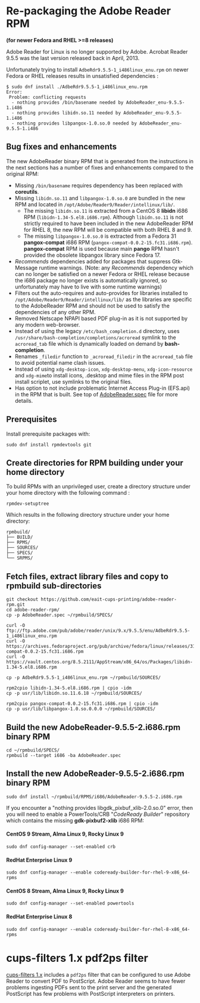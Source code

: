 # Re-packaging the Adobe Reader RPM
**(for newer Fedora and RHEL >=8 releases)**

Adobe Reader for Linux is no longer supported by Adobe. Acrobat Reader 9.5.5
was the last version released back in April, 2013. 

Unfortunately trying to install `AdbeRdr9.5.5-1_i486linux_enu.rpm` on newer
Fedora or RHEL releases results in unsatisfied dependencies :

```
$ sudo dnf install ./AdbeRdr9.5.5-1_i486linux_enu.rpm
Error: 
 Problem: conflicting requests
  - nothing provides /bin/basename needed by AdobeReader_enu-9.5.5-1.i486
  - nothing provides libidn.so.11 needed by AdobeReader_enu-9.5.5-1.i486
  - nothing provides libpangox-1.0.so.0 needed by AdobeReader_enu-9.5.5-1.i486
```

## Bug fixes and enhancements
The new AdobeReader binary RPM that is generated from the instructions in
the next sections has a number of fixes and enhancements compared to the
original RPM:
- Missing `/bin/basename` requires dependency has been replaced with
**coreutils**.
- Missing `libidn.so.11` and `libpangox-1.0.so.0` are bundled in the new RPM
and located in `/opt/Adobe/Reader9/Reader/intellinux/lib/`.
  + The missing `libidn.so.11` is extracted from a CentOS 8 **libidn** i686
  RPM (`libidn-1.34-5.el8.i686.rpm`). Although `libidn.so.11` is not
  strictly required to have been included in the new AdobeReader RPM for
  RHEL 8, the new RPM will be compatible with both RHEL 8 and 9.
  + The missing `libpangox-1.0.so.0` is extracted from a Fedora 31
  **pangox-compat** i686 RPM (`pangox-compat-0.0.2-15.fc31.i686.rpm`).
  **pangox-compat** RPM is used because main **pango** RPM hasn't provided
  the obsolete libpangox library since Fedora 17.
- _Recommends_ dependencies added for packages that suppress Gtk-Message
runtime warnings. (Note: any _Recommends_ dependency which can no longer be
satisfied on a newer Fedora or RHEL release because the i686 package no
longer exists is automatically ignored, so unfortunately may have to live
with some runtime warnings)
- Filters out the auto-requires and auto-provides for libraries installed to 
`/opt/Adobe/Reader9/Reader/intellinux/lib/` as the libraries are specific to
the AdobeReader RPM and should not be used to satisfy the dependencies of any
other RPM.
- Removed Netscape NPAPI based PDF plug-in as it is not supported by any
modern web-browser.
- Instead of using the legacy `/etc/bash_completion.d` directory, uses
`/usr/share/bash-completion/completions/acroread` symlink to the `acroread_tab`
file which is dynamically loaded on demand by **bash-completion**.
- Renames `_filedir` function to `_acroread_filedir` in the `acroread_tab`
file to avoid potential name clash issues.
- Instead of using `xdg-desktop-icon`, `xdg-desktop-menu`, `xdg-icon-resource`
and `xdg-mime`to install icons, .desktop and mime files in the RPM post install
scriplet, use symlinks to the original files.
- Has option to not include problematic Internet Access Plug-in (EFS.api)
in the RPM that is built. See top of
[AdobeReader.spec](https://github.com/eait-cups-printing/adobe-reader-rpm/blob/main/AdobeReader.spec)
file for more details.


## Prerequisites

Install prerequisite packages with:
```
sudo dnf install rpmdevtools git
```

## Create directories for RPM building under your home directory

To build RPMs with an unprivileged user, create a directory structure under
your home directory with the following command :
```
rpmdev-setuptree
```
Which results in the following directory structure under your home
directory:
```
rpmbuild/
├── BUILD/
├── RPMS/
├── SOURCES/
├── SPECS/
└── SRPMS/
```

## Fetch files, extract library files and copy to rpmbuild sub-directories

```
git checkout https://github.com/eait-cups-printing/adobe-reader-rpm.git
cd adobe-reader-rpm/
cp -p AdobeReader.spec ~/rpmbuild/SPECS/

curl -O ftp://ftp.adobe.com/pub/adobe/reader/unix/9.x/9.5.5/enu/AdbeRdr9.5.5-1_i486linux_enu.rpm
curl -O https://archives.fedoraproject.org/pub/archive/fedora/linux/releases/31/Everything/x86_64/os/Packages/p/pangox-compat-0.0.2-15.fc31.i686.rpm
curl -O https://vault.centos.org/8.5.2111/AppStream/x86_64/os/Packages/libidn-1.34-5.el8.i686.rpm

cp -p AdbeRdr9.5.5-1_i486linux_enu.rpm ~/rpmbuild/SOURCES/

rpm2cpio libidn-1.34-5.el8.i686.rpm | cpio -idm
cp -p usr/lib/libidn.so.11.6.18 ~/rpmbuild/SOURCES/

rpm2cpio pangox-compat-0.0.2-15.fc31.i686.rpm | cpio -idm
cp -p usr/lib/libpangox-1.0.so.0.0.0 ~/rpmbuild/SOURCES/
```

## Build the new AdobeReader-9.5.5-2.i686.rpm binary RPM

```
cd ~/rpmbuild/SPECS/
rpmbuild --target i686 -ba AdobeReader.spec
```

## Install the new AdobeReader-9.5.5-2.i686.rpm binary RPM

```
sudo dnf install ~/rpmbuild/RPMS/i686/AdobeReader-9.5.5-2.i686.rpm
```

If you encounter a "nothing provides libgdk_pixbuf_xlib-2.0.so.0" error,
then you will need to enable a PowerTools/CRB "*CodeReady Builder*"
repository which contains the missing **gdk-pixbuf2-xlib** i686 RPM:

#### CentOS 9 Stream, Alma Linux 9, Rocky Linux 9
```
sudo dnf config-manager --set-enabled crb
```

#### RedHat Enterprise Linux 9
```
sudo dnf config-manager --enable codeready-builder-for-rhel-9-x86_64-rpms
```

#### CentOS 8 Stream, Alma Linux 9, Rocky Linux 9
```
sudo dnf config-manager --set-enabled powertools
```

#### RedHat Enterprise Linux 8
```
sudo dnf config-manager --enable codeready-builder-for-rhel-8-x86_64-rpms
```

# cups-filters 1.x pdf2ps filter
[cups-filters 1.x](https://github.com/OpenPrinting/cups-filters/tree/1.x)
includes a `pdf2ps` filter that can be configured to use Adobe Reader to
convert PDF to PostScript. Adobe Reader seems to have fewer problems ingesting
PDFs sent to the print server and the generated PostScript has few problems
with PostScript interpreters on printers.
